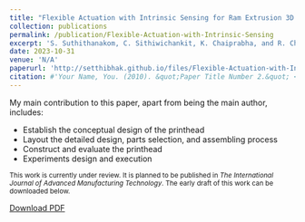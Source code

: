 ```yaml
---
title: "Flexible Actuation with Intrinsic Sensing for Ram Extrusion 3D Printing"
collection: publications
permalink: /publication/Flexible-Actuation-with-Intrinsic-Sensing
excerpt: 'S. Suthithanakom, C. Sithiwichankit, K. Chaiprabha, and R. Chancharoen<br><br>This work is currently under review. It is planned to be published in _The International Journal of Advanced Manufacturing Technology_. The manuscript of this work can be downloaded below.'
date: 2023-10-31
venue: 'N/A'
paperurl: 'http://setthibhak.github.io/files/Flexible-Actuation-with-Intrinsic-Sensing-Manuscript.pdf'
citation: #'Your Name, You. (2010). &quot;Paper Title Number 2.&quot; <i>Journal 1</i>. 1(2).'
---
```

My main contribution to this paper, apart from being the main author, includes:
 - Establish the conceptual design of the printhead
 - Layout the detailed design, parts selection, and assembling process
 - Construct and evaluate the printhead
 - Experiments design and execution

<sub> This work is currently under review. It is planned to be published in _The International Journal of Advanced Manufacturing Technology_. The early draft of this work can be downloaded below.

[Download PDF](http://setthibhak.github.io/files/Flexible-Actuation-with-Intrinsic-Sensing-Manuscript.pdf)